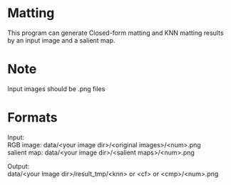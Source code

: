 # Matting
This program can generate Closed-form matting and KNN matting results by an input image and a salient map.

# Note
Input images should be .png files

# Formats
Input:  
RGB image: data/\<your image dir\>/\<original images\>/\<num\>.png  
salient map: data/\<your image dir\>/\<salient maps\>/\<num\>.png  

Output:  
data/\<your image dir\>/result_tmp/\<knn\> or \<cf\> or \<cmp\>/\<num\>.png  
